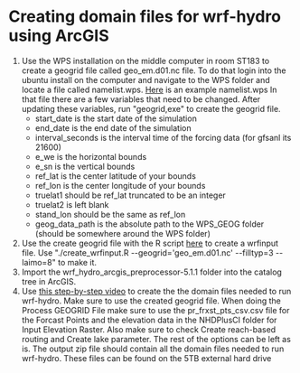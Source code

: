 # Creating domain files for wrf-hydro using ArcGIS

1. Use the WPS installation on the middle computer in room ST183 to create a geogrid file called geo_em.d01.nc file. To do that login into the ubuntu install on the computer and navigate to the WPS folder and locate a file called namelist.wps. [Here](../namelist.wps) is an example namelist.wps In that file there are a few variables that need to be changed. After updating these variables, run "geogrid,exe" to create the geogrid file.
	- start_date is the start date of the simulation
	- end_date is the end date of the simulation
	- interval_seconds is the interval time of the forcing data (for gfsanl its 21600)
	- e_we is the horizontal bounds 
	- e_sn is the vertical bounds
	- ref_lat is the center latitude of your bounds
	- ref_lon is the center longitude of your bounds
	- truelat1 should be ref_lat truncated to be an integer
	- truelat2 is left blank
	- stand_lon should be the same as ref_lon
	- geog_data_path is the absolute path to the WPS_GEOG folder (should be somewhere around the WPS folder)
2. Use the create geogrid file with the R script [here](../R_script) to create a wrfinput file. Use "./create_wrfinput.R --geogrid='geo_em.d01.nc' --filltyp=3 --laimo=8" to make it.
3. Import the wrf_hydro_arcgis_preprocessor-5.1.1 folder into the catalog tree in ArcGIS.
4. Use [this step-by-step video](https://www.youtube.com/watch?v=yaaKYNhhCbA) to create the the domain files needed to run wrf-hydro. Make sure to use the created geogrid file. When doing the Process GEOGRID File make sure to use the pr_frxst_pts_csv.csv file for the Forcast Points and the elevation data in the NHDPlusCI folder for Input Elevation Raster. Also make sure to check Create reach-based routing and Create lake parameter. The rest of the options can be left as is. The output zip file should contain all the domain files needed to run wrf-hydro. These files can be found on the 5TB external hard drive
